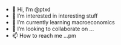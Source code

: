 - 👋 Hi, I’m @ptxd
- 👀 I’m interested in interesting stuff
- 🌱 I’m currently learning macroeconomics
- 💞️ I’m looking to collaborate on ...
- 📫 How to reach me ...pm

<!---
ptxd/ptxd is a ✨ special ✨ repository because its `README.md` (this file) appears on your GitHub profile.
You can click the Preview link to take a look at your changes.
--->
